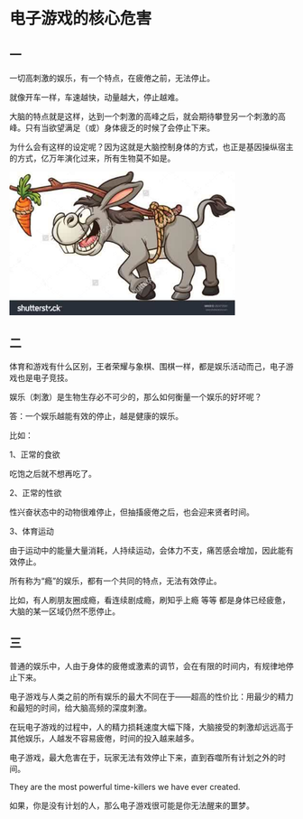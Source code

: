 # 电子游戏的核心危害

## 一

一切高刺激的娱乐，有一个特点，在疲倦之前，无法停止。

就像开车一样，车速越快，动量越大，停止越难。

大脑的特点就是这样，达到一个刺激的高峰之后，就会期待攀登另一个刺激的高峰。只有当欲望满足（或）身体疲乏的时候了会停止下来。

为什么会有这样的设定呢？因为这就是大脑控制身体的方式，也正是基因操纵宿主的方式，亿万年演化过来，所有生物莫不如是。

<img src="6.6.1.jpg" width="400"/>




## 二

体育和游戏有什么区别，王者荣耀与象棋、围棋一样，都是娱乐活动而己，电子游戏也是电子竞技。

娱乐（刺激）是生物生存必不可少的，那么如何衡量一个娱乐的好坏呢？

答：一个娱乐越能有效的停止，越是健康的娱乐。

比如：

1、正常的食欲

吃饱之后就不想再吃了。

2、正常的性欲

性兴奋状态中的动物很难停止，但抽搐疲倦之后，也会迎来贤者时间。

3、体育运动

由于运动中的能量大量消耗，人持续运动，会体力不支，痛苦感会增加，因此能有效停止。



所有称为“瘾”的娱乐，都有一个共同的特点，无法有效停止。

比如，有人刷朋友圈成瘾，看连续剧成瘾，刷知乎上瘾 等等 都是身体已经疲惫，大脑的某一区域仍然不愿停止。



## 三

普通的娱乐中，人由于身体的疲倦或激素的调节，会在有限的时间内，有规律地停止下来。

电子游戏与人类之前的所有娱乐的最大不同在于——超高的性价比：用最少的精力和最短的时间，给大脑高频的深度刺激。

在玩电子游戏的过程中，人的精力损耗速度大幅下降，大脑接受的刺激却远远高于其他娱乐，人越发不容易疲倦，时间的投入越来越多。

电子游戏，最大危害在于，玩家无法有效停止下来，直到吞噬所有计划之外的时间。

They are the most powerful time-killers we have ever created.

如果，你是没有计划的人，那么电子游戏很可能是你无法醒来的噩梦。
